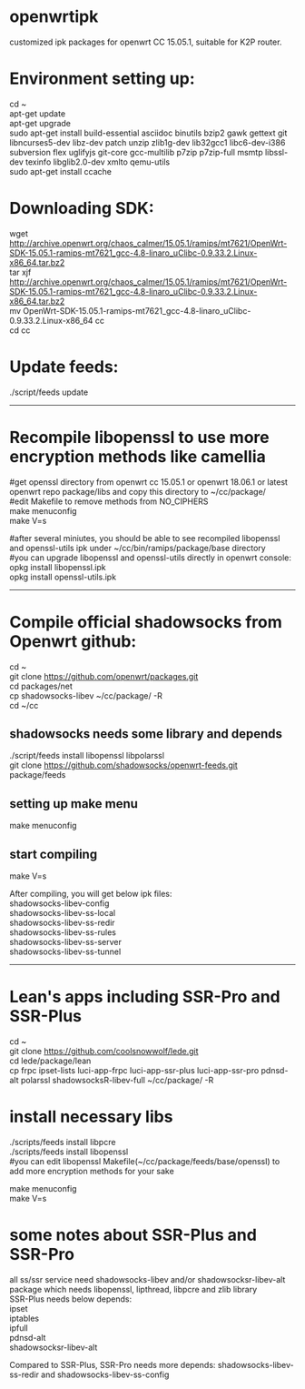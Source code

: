 # openwrtipk

customized ipk packages for openwrt CC 15.05.1, suitable for K2P router.  
  
# Environment setting up:
cd ~  
apt-get update  
apt-get upgrade  
sudo apt-get install build-essential asciidoc binutils bzip2 gawk gettext git libncurses5-dev libz-dev patch unzip zlib1g-dev lib32gcc1 libc6-dev-i386 subversion flex uglifyjs git-core gcc-multilib p7zip p7zip-full msmtp libssl-dev texinfo libglib2.0-dev xmlto qemu-utils  
sudo apt-get install ccache  
  
# Downloading SDK:  
wget http://archive.openwrt.org/chaos_calmer/15.05.1/ramips/mt7621/OpenWrt-SDK-15.05.1-ramips-mt7621_gcc-4.8-linaro_uClibc-0.9.33.2.Linux-x86_64.tar.bz2  
tar xjf http://archive.openwrt.org/chaos_calmer/15.05.1/ramips/mt7621/OpenWrt-SDK-15.05.1-ramips-mt7621_gcc-4.8-linaro_uClibc-0.9.33.2.Linux-x86_64.tar.bz2  
mv OpenWrt-SDK-15.05.1-ramips-mt7621_gcc-4.8-linaro_uClibc-0.9.33.2.Linux-x86_64 cc  
cd cc  
  
# Update feeds:
./script/feeds update  
  

-----------------------------------------------------------------------------------
# Recompile libopenssl to use more encryption methods like camellia
#get openssl directory from openwrt cc 15.05.1 or openwrt 18.06.1 or latest openwrt repo package/libs and copy this directory to ~/cc/package/  
#edit Makefile to remove methods from NO_CIPHERS  
make menuconfig  
make V=s  

#after several miniutes, you should be able to see recompiled libopenssl and openssl-utils ipk under ~/cc/bin/ramips/package/base directory  
#you can upgrade libopenssl and openssl-utils directly in openwrt console:
opkg install libopenssl.ipk  
opkg install openssl-utils.ipk  


-----------------------------------------------------------------------------------
# Compile official shadowsocks from Openwrt github:  
cd ~  
git clone https://github.com/openwrt/packages.git  
cd packages/net  
cp shadowsocks-libev ~/cc/package/ -R  
cd ~/cc  
## shadowsocks needs some library and depends
./script/feeds install libopenssl libpolarssl  
git clone https://github.com/shadowsocks/openwrt-feeds.git package/feeds  
## setting up make menu
make menuconfig
## start compiling
make V=s  
  
After compiling, you will get below ipk files:  
shadowsocks-libev-config  
shadowsocks-libev-ss-local  
shadowsocks-libev-ss-redir  
shadowsocks-libev-ss-rules  
shadowsocks-libev-ss-server  
shadowsocks-libev-ss-tunnel  

------------------------------------------------------------------------------------
# Lean's apps including SSR-Pro and SSR-Plus
cd ~  
git clone https://github.com/coolsnowwolf/lede.git  
cd lede/package/lean  
cp frpc ipset-lists luci-app-frpc luci-app-ssr-plus luci-app-ssr-pro pdnsd-alt polarssl   shadowsocksR-libev-full ~/cc/package/ -R  
# install necessary libs
./scripts/feeds install libpcre  
./scripts/feeds install libopenssl  
#you can edit libopenssl Makefile(~/cc/package/feeds/base/openssl) to add more encryption methods for your sake

make menuconfig  
make V=s  

# some notes about SSR-Plus and SSR-Pro
all ss/ssr service need shadowsocks-libev and/or shadowsocksr-libev-alt package which needs libopenssl, lipthread, libpcre and zlib library  
SSR-Plus needs below depends:  
ipset  
iptables  
ipfull  
pdnsd-alt  
shadowsocksr-libev-alt  
  
Compared to SSR-Plus, SSR-Pro needs more depends: shadowsocks-libev-ss-redir and shadowsocks-libev-ss-config  



